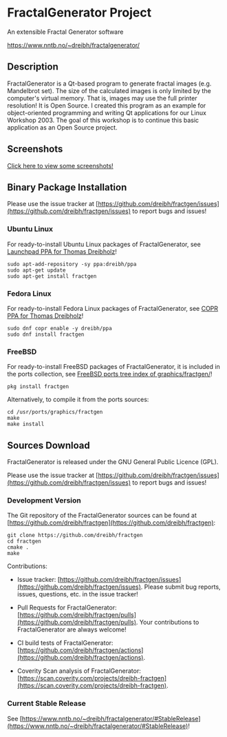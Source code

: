 # FractalGenerator Project
An extensible Fractal Generator software

<https://www.nntb.no/~dreibh/fractalgenerator/>

## Description

FractalGenerator is a Qt-based program to generate fractal images (e.g. Mandelbrot set). The size of the calculated images is only limited by the computer's virtual memory. That is, images may use the full printer resolution! It is Open Source. I created this program as an example for object-oriented programming and writing Qt applications for our Linux Workshop 2003. The goal of this workshop is to continue this basic application as an Open Source project.

## Screenshots

[Click here to view some screenshots!](https://www.nntb.no/~dreibh/fractalgenerator/pictures.html)

## Binary Package Installation

Please use the issue tracker at [https://github.com/dreibh/fractgen/issues](https://github.com/dreibh/fractgen/issues) to report bugs and issues!

### Ubuntu Linux

For ready-to-install Ubuntu Linux packages of FractalGenerator, see [Launchpad PPA for Thomas Dreibholz](https://launchpad.net/~dreibh/+archive/ubuntu/ppa/+packages?field.name_filter=fractgen&field.status_filter=published&field.series_filter=)!

```
sudo apt-add-repository -sy ppa:dreibh/ppa
sudo apt-get update
sudo apt-get install fractgen
```

### Fedora Linux

For ready-to-install Fedora Linux packages of FractalGenerator, see [COPR PPA for Thomas Dreibholz](https://copr.fedorainfracloud.org/coprs/dreibh/ppa/package/fractgen/)!

```
sudo dnf copr enable -y dreibh/ppa
sudo dnf install fractgen
```

### FreeBSD

For ready-to-install FreeBSD packages of FractalGenerator, it is included in the ports collection, see [FreeBSD ports tree index of graphics/fractgen/](https://cgit.freebsd.org/ports/tree/graphics/fractgen/)!

```
pkg install fractgen
```

Alternatively, to compile it from the ports sources:

```
cd /usr/ports/graphics/fractgen
make
make install
```

## Sources Download

FractalGenerator is released under the GNU General Public Licence (GPL).

Please use the issue tracker at [https://github.com/dreibh/fractgen/issues](https://github.com/dreibh/fractgen/issues) to report bugs and issues!

### Development Version

The Git repository of the FractalGenerator sources can be found at [https://github.com/dreibh/fractgen](https://github.com/dreibh/fractgen):

```
git clone https://github.com/dreibh/fractgen
cd fractgen
cmake .
make
```

Contributions:

- Issue tracker: [https://github.com/dreibh/fractgen/issues](https://github.com/dreibh/fractgen/issues).
  Please submit bug reports, issues, questions, etc. in the issue tracker!

- Pull Requests for FractalGenerator: [https://github.com/dreibh/fractgen/pulls](https://github.com/dreibh/fractgen/pulls).
  Your contributions to FractalGenerator are always welcome!

- CI build tests of FractalGenerator: [https://github.com/dreibh/fractgen/actions](https://github.com/dreibh/fractgen/actions).

- Coverity Scan analysis of FractalGenerator: [https://scan.coverity.com/projects/dreibh-fractgen](https://scan.coverity.com/projects/dreibh-fractgen).

### Current Stable Release

See [https://www.nntb.no/~dreibh/fractalgenerator/#StableRelease](https://www.nntb.no/~dreibh/fractalgenerator/#StableRelease)!
